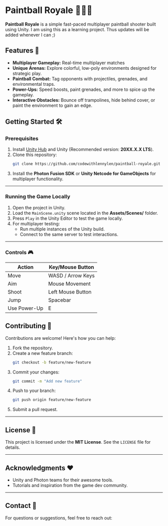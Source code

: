 

# Paintball Royale 🎨🤾‍♂️  
**Paintball Royale** is a simple fast-paced multiplayer paintball shooter built using Unity. I am using this as a learning project. Thus updates will be added whenever I can ;)



## Features 🚀  
- **Multiplayer Gameplay:** Real-time multiplayer matches
- **Unique Arenas:** Explore colorful, low-poly environments designed for strategic play.  
- **Paintball Combat:** Tag opponents with projectiles, grenades, and environmental traps.  
- **Power-Ups:** Speed boosts, paint grenades, and more to spice up the gameplay.  
- **Interactive Obstacles:** Bounce off trampolines, hide behind cover, or paint the environment to gain an edge.  



## Getting Started 🛠️  

### Prerequisites  
1. Install [Unity Hub](https://unity.com/download) and Unity (Recommended version: **20XX.X.X LTS**).  
2. Clone this repository:  
   ```bash
   git clone https://github.com/codewithlennylen/paintball-royale.git
   ```  
3. Install the **Photon Fusion SDK** or **Unity Netcode for GameObjects** for multiplayer functionality.  

---

### Running the Game Locally  
1. Open the project in Unity.  
2. Load the `MainScene.unity` scene located in the **Assets/Scenes/** folder.  
3. Press `Play` in the Unity Editor to test the game locally.  
4. For multiplayer testing:
   - Run multiple instances of the Unity build.
   - Connect to the same server to test interactions.  

---

### Controls 🎮  
| Action       | Key/Mouse Button       |  
|--------------|-------------------------|  
| Move         | WASD / Arrow Keys       |  
| Aim          | Mouse Movement          |  
| Shoot        | Left Mouse Button       |  
| Jump         | Spacebar                |  
| Use Power-Up | E                       |  



## Contributing 🤝  
Contributions are welcome! Here's how you can help:  
1. Fork the repository.  
2. Create a new feature branch:  
   ```bash
   git checkout -b feature/new-feature
   ```  
3. Commit your changes:  
   ```bash
   git commit -m "Add new feature"  
   ```  
4. Push to your branch:  
   ```bash
   git push origin feature/new-feature  
   ```  
5. Submit a pull request.  

---

## License 📄  
This project is licensed under the **MIT License**. See the `LICENSE` file for details.

---

## Acknowledgments ❤️  
- Unity and Photon teams for their awesome tools.  
- Tutorials and inspiration from the game dev community.

---

## Contact 📧  
For questions or suggestions, feel free to reach out:  
